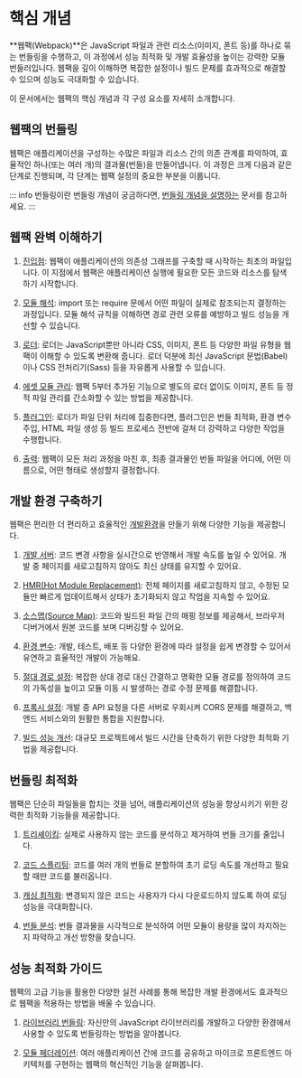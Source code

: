 # 핵심 개념

**웹팩(Webpack)**은 JavaScript 파일과 관련 리소스(이미지, 폰트 등)를 하나로 묶는 번들링을 수행하고, 이 과정에서 성능 최적화 및 개발 효율성을 높이는 강력한 모듈 번들러입니다. 웹팩을 깊이 이해하면 복잡한 설정이나 빌드 문제를 효과적으로 해결할 수 있으며 성능도 극대화할 수 있습니다.

이 문서에서는 웹팩의 핵심 개념과 각 구성 요소를 자세히 소개합니다.

## 웹팩의 번들링

웹팩은 애플리케이션을 구성하는 수많은 파일과 리소스 간의 의존 관계를 파악하여, 효율적인 하나(또는 여러 개)의 결과물(번들)을 만들어냅니다. 
이 과정은 크게 다음과 같은 단계로 진행되며, 각 단계는 웹팩 설정의 중요한 부분을 이룹니다.

::: info 번들링이란
번들링 개념이 궁금하다면, [번들링 개념을 설명하는](/overview) 문서를 참고하세요.
:::

## 웹팩 완벽 이해하기

1. [진입점](../reference/entry): 웹팩이 애플리케이션의 의존성 그래프를 구축할 때 시작하는 최초의 파일입니다. 이 지점에서 웹팩은 애플리케이션 실행에 필요한 모든 코드와 리소스를 탐색하기 시작합니다.


2. [모듈 해석](../reference/resolution): import 또는 require 문에서 어떤 파일이 실제로 참조되는지 결정하는 과정입니다. 모듈 해석 규칙을 이해하면 경로 관련 오류를 예방하고 빌드 성능을 개선할 수 있습니다.

3. [로더](../reference/loader): 로더는 JavaScript뿐만 아니라 CSS, 이미지, 폰트 등 다양한 파일 유형을 웹팩이 이해할 수 있도록 변환해 줍니다. 로더 덕분에 최신 JavaScript 문법(Babel)이나 CSS 전처리기(Sass) 등을 자유롭게 사용할 수 있습니다.

4. [에셋 모듈 관리](../reference/loader): 웹팩 5부터 추가된 기능으로 별도의 로더 없이도 이미지, 폰트 등 정적 파일 관리를 간소화할 수 있는 방법을 제공합니다.

5. [플러그인](../reference/plugin): 로더가 파일 단위 처리에 집중한다면, 플러그인은 번들 최적화, 환경 변수 주입, HTML 파일 생성 등 빌드 프로세스 전반에 걸쳐 더 강력하고 다양한 작업을 수행합니다.

6. [출력](../reference/output): 웹팩이 모든 처리 과정을 마친 후, 최종 결과물인 번들 파일을 어디에, 어떤 이름으로, 어떤 형태로 생성할지 결정합니다.

## 개발 환경 구축하기

웹팩은 편리한 더 편리하고 효율적인 [개발환경](../reference/dev/overview)을 만들기 위해 다양한 기능을 제공합니다.

1. [개발 서버](../reference/dev/dev-server): 코드 변경 사항을 실시간으로 반영해서 개발 속도를 높일 수 있어요. 개발 중 페이지를 새로고침하지 않아도 최신 상태를 유지할 수 있어요.

2. [HMR(Hot Module Replacement)](../reference/dev/hmr): 전체 페이지를 새로고침하지 않고, 수정된 모듈만 빠르게 업데이트해서 상태가 초기화되지 않고 작업을 지속할 수 있어요.

3. [소스맵(Source Map)](../reference/dev/source-map): 코드와 빌드된 파일 간의 매핑 정보를 제공해서, 브라우저 디버거에서 원본 코드를 보며 디버깅할 수 있어요.

4. [환경 변수](../reference/dev/env-variable): 개발, 테스트, 배포 등 다양한 환경에 따라 설정을 쉽게 변경할 수 있어서 유연하고 효율적인 개발이 가능해요.

5. [절대 경로 설정](../reference/dev/source-map): 복잡한 상대 경로 대신 간결하고 명확한 모듈 경로를 정의하여 코드의 가독성을 높이고 모듈 이동 시 발생하는 경로 수정 문제를 해결합니다.

6. [프록시 설정](../reference/dev/source-map): 개발 중 API 요청을 다른 서버로 우회시켜 CORS 문제를 해결하고, 백엔드 서비스와의 원활한 통합을 지원합니다.

7. [빌드 성능 개선](../reference/dev/source-map): 대규모 프로젝트에서 빌드 시간을 단축하기 위한 다양한 최적화 기법을 제공합니다.

## 번들링 최적화

웹팩은 단순히 파일들을 합치는 것을 넘어, 애플리케이션의 성능을 향상시키기 위한 강력한 최적화 기능들을 제공합니다. 

1. [트리셰이킹](../reference/optimization/tree-shaking): 실제로 사용하지 않는 코드를 분석하고 제거하여 번들 크기를 줄입니다.

2. [코드 스플리팅](../reference/optimization/code-splitting): 코드를 여러 개의 번들로 분할하여 초기 로딩 속도를 개선하고 필요할 때만 코드를 불러옵니다.

3. [캐싱 최적화](../reference/optimization/code-splitting): 변경되지 않은 코드는 사용자가 다시 다운로드하지 않도록 하여 로딩 성능을 극대화합니다.

4. [번들 분석](../reference/optimization/code-splitting): 번들 결과물을 시각적으로 분석하여 어떤 모듈이 용량을 많이 차지하는지 파악하고 개선 방향을 찾습니다.

## 성능 최적화 가이드

웹팩의 고급 기능을 활용한 다양한 실전 사례를 통해 복잡한 개발 환경에서도 효과적으로 웹팩을 적용하는 방법을 배울 수 있습니다.

1. [라이브러리 번들링](../reference/optimization/code-splitting): 자신만의 JavaScript 라이브러리를 개발하고 다양한 환경에서 사용할 수 있도록 번들링하는 방법을 알아봅니다.

2. [모듈 페더레이션](../reference/optimization/code-splitting): 여러 애플리케이션 간에 코드를 공유하고 마이크로 프론트엔드 아키텍처를 구현하는 웹팩의 혁신적인 기능을 살펴봅니다.

